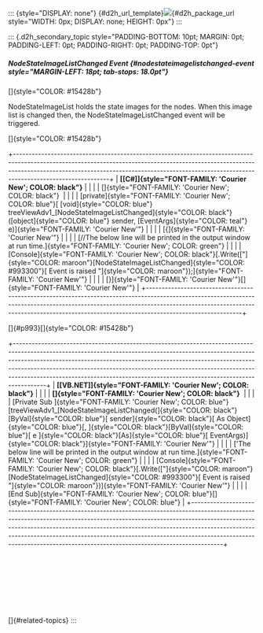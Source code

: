 ::: {style="DISPLAY: none"}
[](ms-xhelp:///?Id=d2h_url_template){#d2h_url_template}![](!package_url!){#d2h_package_url style="WIDTH: 0px; DISPLAY: none; HEIGHT: 0px"}
:::

::: {.d2h_secondary_topic style="PADDING-BOTTOM: 10pt; MARGIN: 0pt; PADDING-LEFT: 0pt; PADDING-RIGHT: 0pt; PADDING-TOP: 0pt"}
##### NodeStateImageListChanged Event {#nodestateimagelistchanged-event style="MARGIN-LEFT: 18pt; tab-stops: 18.0pt"}

[]{style="COLOR: #15428b"} 

NodeStateImageList holds the state images for the nodes. When this image list is changed then, the NodeStateImageListChanged event will be triggered.

[]{style="COLOR: #15428b"} 

+------------------------------------------------------------------------------------------------------------------------------------------------------------------------------------------------------------------------------------------------------------------------+
| **[\[C#\]]{style="FONT-FAMILY: 'Courier New'; COLOR: black"}**                                                                                                                                                                                                         |
|                                                                                                                                                                                                                                                                        |
| []{style="FONT-FAMILY: 'Courier New'; COLOR: black"}                                                                                                                                                                                                                   |
|                                                                                                                                                                                                                                                                        |
| [private]{style="FONT-FAMILY: 'Courier New'; COLOR: blue"}[ [void]{style="COLOR: blue"} treeViewAdv1\_[NodeStateImageListChanged]{style="COLOR: black"}([object]{style="COLOR: blue"} sender, [EventArgs]{style="COLOR: teal"} e)]{style="FONT-FAMILY: 'Courier New'"} |
|                                                                                                                                                                                                                                                                        |
| [{]{style="FONT-FAMILY: 'Courier New'"}                                                                                                                                                                                                                                |
|                                                                                                                                                                                                                                                                        |
| [//The below line will be printed in the output window at run time.]{style="FONT-FAMILY: 'Courier New'; COLOR: green"}                                                                                                                                                 |
|                                                                                                                                                                                                                                                                        |
| [Console]{style="FONT-FAMILY: 'Courier New'; COLOR: black"}[.Write([\"]{style="COLOR: maroon"}[NodeStateImageListChanged]{style="COLOR: #993300"}[ Event is raised \"]{style="COLOR: maroon"});]{style="FONT-FAMILY: 'Courier New'"}                                   |
|                                                                                                                                                                                                                                                                        |
| [}]{style="FONT-FAMILY: 'Courier New'"}[]{style="FONT-FAMILY: 'Courier New'"}                                                                                                                                                                                          |
+------------------------------------------------------------------------------------------------------------------------------------------------------------------------------------------------------------------------------------------------------------------------+

[]{#p993}[]{style="COLOR: #15428b"} 

+----------------------------------------------------------------------------------------------------------------------------------------------------------------------------------------------------------------------------------------------------------------------------------------------------------------------------------------------------------------------------------------------------------------+
| **[\[VB.NET\]]{style="FONT-FAMILY: 'Courier New'; COLOR: black"}**                                                                                                                                                                                                                                                                                                                                             |
|                                                                                                                                                                                                                                                                                                                                                                                                                |
| **[]{style="FONT-FAMILY: 'Courier New'; COLOR: black"}**                                                                                                                                                                                                                                                                                                                                                       |
|                                                                                                                                                                                                                                                                                                                                                                                                                |
| [Private Sub ]{style="FONT-FAMILY: 'Courier New'; COLOR: blue"}[treeViewAdv1\_[NodeStateImageListChanged(]{style="COLOR: black"}[ByVal]{style="COLOR: blue"}[ sender]{style="COLOR: black"}[ As Object]{style="COLOR: blue"}[, ]{style="COLOR: black"}[ByVal]{style="COLOR: blue"}[ e ]{style="COLOR: black"}[As]{style="COLOR: blue"}[ EventArgs)]{style="COLOR: black"}]{style="FONT-FAMILY: 'Courier New'"} |
|                                                                                                                                                                                                                                                                                                                                                                                                                |
| [\'The below line will be printed in the output window at run time.]{style="FONT-FAMILY: 'Courier New'; COLOR: green"}                                                                                                                                                                                                                                                                                         |
|                                                                                                                                                                                                                                                                                                                                                                                                                |
| [Console]{style="FONT-FAMILY: 'Courier New'; COLOR: black"}[.Write([\"]{style="COLOR: maroon"}[NodeStateImageListChanged]{style="COLOR: #993300"}[ Event is raised \"]{style="COLOR: maroon"})]{style="FONT-FAMILY: 'Courier New'"}                                                                                                                                                                            |
|                                                                                                                                                                                                                                                                                                                                                                                                                |
| [End Sub]{style="FONT-FAMILY: 'Courier New'; COLOR: blue"}[]{style="FONT-FAMILY: 'Courier New'; COLOR: blue"}                                                                                                                                                                                                                                                                                                  |
+----------------------------------------------------------------------------------------------------------------------------------------------------------------------------------------------------------------------------------------------------------------------------------------------------------------------------------------------------------------------------------------------------------------+

 

 

 

 

[]{#related-topics}
:::
